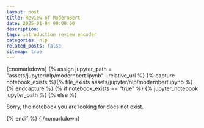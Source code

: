 ```yaml
---
layout: post
title: Review of ModernBert
date: 2025-01-04 00:00:00
description:
tags: introduction review encoder
categories: nlp
related_posts: false
sitemap: true
---
```


{::nomarkdown}
{% assign jupyter_path = "assets/jupyter/nlp/modernbert.ipynb" | relative_url %}
{% capture notebook_exists %}{% file_exists assets/jupyter/nlp/modernbert.ipynb %}{% endcapture %}
{% if notebook_exists == "true" %}
{% jupyter_notebook jupyter_path %}
{% else %}
<p>Sorry, the notebook you are looking for does not exist.</p>
{% endif %}
{:/nomarkdown}
